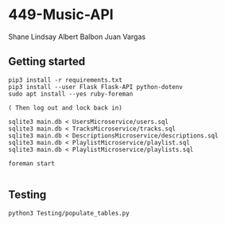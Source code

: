 # 449-Music-API
Shane Lindsay
Albert Balbon
Juan Vargas

## Getting started

```
pip3 install -r requirements.txt
pip3 install --user Flask Flask-API python-dotenv
sudo apt install --yes ruby-foreman

( Then log out and lock back in)

sqlite3 main.db < UsersMicroservice/users.sql
sqlite3 main.db < TracksMicroservice/tracks.sql
sqlite3 main.db < DescriptionsMicroservice/descriptions.sql
sqlite3 main.db < PlaylistMicroservice/playlist.sql
sqlite3 main.db < PlaylistMicroservice/playlists.sql

foreman start


```

## Testing

```
python3 Testing/populate_tables.py 
```
